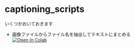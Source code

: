 # captioning_scripts
いくつかおいておきます

- 画像ファイルからファイル名を抽出してテキストにまとめる
[![Open In Colab](https://colab.research.google.com/assets/colab-badge.svg)](https://colab.research.google.com/github/nagaokayama/captioning_scripts/blob/main/Text_cordinator.ipynb)

